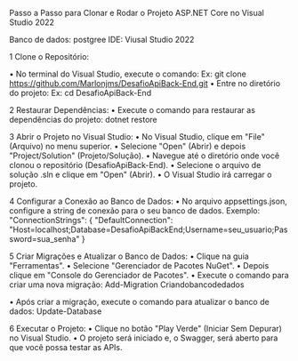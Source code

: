 Passo a Passo para Clonar e Rodar o Projeto ASP.NET Core no Visual Studio 2022



Banco de dados:  postgree
IDE: Viusal Studio 2022




1	Clone o Repositório:

•	No terminal do Visual Studio, execute o comando:
  Ex:  git clone https://github.com/Marlonjms/DesafioApiBack-End.git
•	Entre no diretório do projeto:
  Ex: cd DesafioApiBack-End

2 Restaurar Dependências:
•	Execute o comando para restaurar as dependências do projeto:
  dotnet restore
  
3  Abrir o Projeto no Visual Studio:
•	No Visual Studio, clique em "File" (Arquivo) no menu superior.
•	Selecione "Open" (Abrir) e depois "Project/Solution" (Projeto/Solução).
•	Navegue até o diretório onde você clonou o repositório (DesafioApiBack-End).
•	Selecione o arquivo de solução .sln e clique em "Open" (Abrir).
•	O Visual Studio irá carregar o projeto.


4 Configurar a Conexão ao Banco de Dados:
•	No arquivo appsettings.json, configure a string de conexão para o seu banco de dados. Exemplo:
"ConnectionStrings": {
  "DefaultConnection": "Host=localhost;Database=DesafioApiBackEnd;Username=seu_usuario;Password=sua_senha"
}


5 Criar Migrações e Atualizar o Banco de Dados:
•	Clique na guia "Ferramentas".
•	Selecione "Gerenciador de Pacotes NuGet".
•	Depois clique em "Console do Gerenciador de Pacotes".
•	Execute o comando para criar uma nova migração:
  Add-Migration Criandobancodedados

•	Após criar a migração, execute o comando para atualizar o banco de dados:
  Update-Database
  
6  Executar o Projeto:
•	Clique no botão "Play Verde" (Iniciar Sem Depurar) no Visual Studio.
•	O projeto será iniciado e, o Swagger, será aberto para que você possa testar as APIs.
